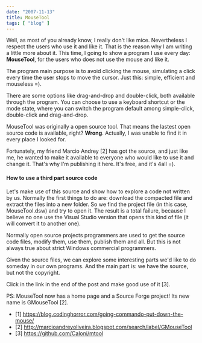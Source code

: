 ```yaml
---
date: "2007-11-13"
title: MouseTool
tags: [ "blog" ]
---
```

Well, as most of you already know, I really don't like mice. Nevertheless I respect the users who use it and like it. That is the reason why I am writing a little more about it. This time, I going to show a program I use every day: **MouseTool**, for the users who does not use the mouse and like it.

The program main purpose is to avoid clicking the mouse, simulating a click every time the user stops to move the cursor. Just this: simple, efficient and mouseless =).

There are some options like drag-and-drop and double-click, both available through the program. You can choose to use a keyboard shortcut or the mode state, where you can switch the program default among simple-click, double-click and drag-and-drop.

MouseTool was originally a open source tool. That means the lastest open source code is available, right? **Wrong**. Actually, I was unable to find it in every place I looked for.

Fortunately, my friend Marcio Andrey [2] has got the source, and just like me, he wanted to make it available to everyone who would like to use it and change it. That's why I'm publishing it here. It's free, and it's 4all =).

#### How to use a third part source code

Let's make use of this source and show how to explore a code not written by us. Normally the first things to do are: download the compacted file and extract the files into a new folder. So we find the project file (in this case, MouseTool.dsw) and try to open it. The result is a total failure, because I believe no one use the Visual Studio version that opens this kind of file (it will convert it to another one).

Normally open source projects programmers are used to get the source code files, modify them, use them, publish them and all. But this is not always true about strict Windows commercial programmers.

Given the source files, we can explore some interesting parts we'd like to do someday in our own programs. And the main part is: we have the source, but not the copyright.

Click in the link in the end of the post and make good use of it [3].

PS: MouseTool now has a home page and a Source Forge project! Its new name is GMouseTool [2].

 - [1] https://blog.codinghorror.com/going-commando-put-down-the-mouse/
 - [2] http://marcioandreyoliveira.blogspot.com/search/label/GMouseTool
 - [3] https://github.com/Caloni/mtool
